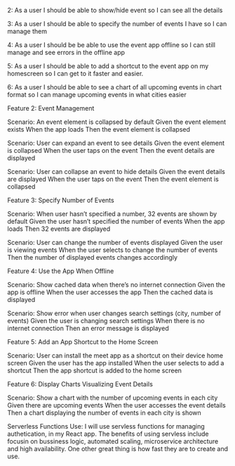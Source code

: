 2: As a user I should be able to show/hide event so I can see all the details

3: As a user I should be able to specify the number of events I have so I can manage them

4: As a user I should be be able to use the event app offline so I can still manage and see errors in the offline app

5: As a user I should be able to add a shortcut to the event app on my homescreen so I can get to it faster and easier.

6: As a user I should be able to see a chart of all upcoming events in chart format so I can manage upcoming events in what cities easier

Feature 2: Event Management

Scenario: An event element is collapsed by default
Given the event element exists
When the app loads
Then the event element is collapsed

Scenario: User can expand an event to see details
Given the event element is collapsed
When the user taps on the event
Then the event details are displayed

Scenario: User can collapse an event to hide details
Given the event details are displayed
When the user taps on the event
Then the event element is collapsed

Feature 3: Specify Number of Events

Scenario: When user hasn’t specified a number, 32 events are shown by default
Given the user hasn’t specified the number of events
When the app loads
Then 32 events are displayed

Scenario: User can change the number of events displayed
Given the user is viewing events
When the user selects to change the number of events
Then the number of displayed events changes accordingly

Feature 4: Use the App When Offline

Scenario: Show cached data when there’s no internet connection
Given the app is offline
When the user accesses the app
Then the cached data is displayed

Scenario: Show error when user changes search settings (city, number of events)
Given the user is changing search settings
When there is no internet connection
Then an error message is displayed

Feature 5: Add an App Shortcut to the Home Screen

Scenario: User can install the meet app as a shortcut on their device home screen
Given the user has the app installed
When the user selects to add a shortcut
Then the app shortcut is added to the home screen

Feature 6: Display Charts Visualizing Event Details

Scenario: Show a chart with the number of upcoming events in each city
Given there are upcoming events
When the user accesses the event details
Then a chart displaying the number of events in each city is shown

Serverless Functions Use:
I will use servless functions for managing authetication, in my React app. The benefits of using servless include focusin on bussiness logic, automated scaling, microservice architecture and high availability. One other great thing is how fast they are to create and use.
